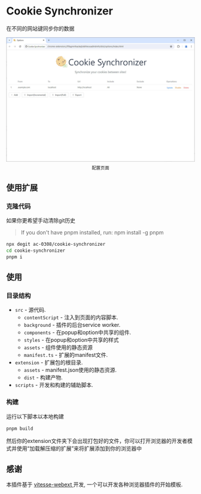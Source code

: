 # Cookie Synchronizer

在不同的网站键同步你的数据

<p align="center">
<img width="655" src="./src/assets//doc//option.jpg"><br/>
<sub>配置页面</sub><br/>
</p>

## 使用扩展

### 克隆代码

如果你更希望手动清除git历史

> If you don't have pnpm installed, run: npm install -g pnpm

```bash
npx degit ac-0308/cookie-synchronizer
cd cookie-synchronizer
pnpm i
```

## 使用

### 目录结构

- `src` - 源代码.
  - `contentScript` - 注入到页面的内容脚本.
  - `background` - 插件的后台service worker.
  - `components` - 在popup和option中共享的组件.
  - `styles` - 在popup和option中共享的样式
  - `assets` - 组件使用的静态资源
  - `manifest.ts` - 扩展的manifest文件.
- `extension` - 扩展包的根目录.
  - `assets` - manifest.json使用的静态资源.
  - `dist` - 构建产物.
- `scripts` - 开发和构建的辅助脚本.

### 构建

运行以下脚本以本地构建

```bash
pnpm build
```

然后你的extension文件夹下会出现打包好的文件，你可以打开浏览器的开发者模式并使用“加载解压缩的扩展”来将扩展添加到你的浏览器中

## 感谢

本插件基于 [vitesse-webext
](https://github.com/antfu-collective/vitesse-webext) 开发, 一个可以开发各种浏览器插件的开始模板.
